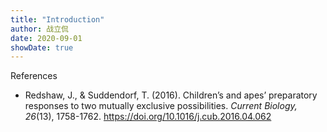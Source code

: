 ```yaml
---
title: "Introduction"
author: 战立侃
date: 2020-09-01
showDate: true
---
```


References

- Redshaw, J., \& Suddendorf, T. (2016). Children’s and apes’ preparatory responses to two mutually exclusive possibilities. *Current Biology, 26*(13), 1758-1762. https://doi.org/10.1016/j.cub.2016.04.062
